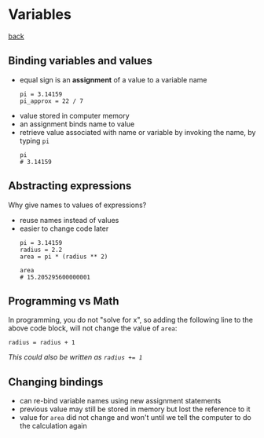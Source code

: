 # Variables
[back](../)

## Binding variables and values
- equal sign is an **assignment** of a value to a variable name
	```
	pi = 3.14159
	pi_approx = 22 / 7
	```
- value stored in computer memory
- an assignment binds name to value
- retrieve value associated with name or variable by invoking the name, by typing `pi`
	```
	pi
	# 3.14159
	```

## Abstracting expressions
Why give names to values of expressions?
- reuse names instead of values
- easier to change code later
	```
	pi = 3.14159
	radius = 2.2
	area = pi * (radius ** 2)

	area
	# 15.205295600000001
	```

## Programming vs Math
In programming, you do not "solve for x", so adding the following line to the above code block, will not change the value of `area`:
```
radius = radius + 1
```
_This could also be written as `radius += 1`_

## Changing bindings
- can re-bind variable names using new assignment statements
- previous value may still be stored in memory but lost the reference to it
- value for `area` did not change and won't until we tell the computer to do the calculation again